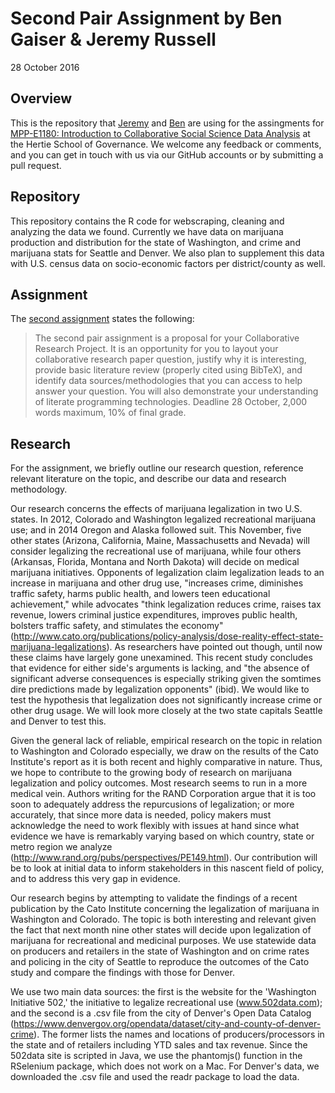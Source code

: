# Second Pair Assignment by Ben Gaiser & Jeremy Russell
28 October 2016

## Overview
This is the repository that [Jeremy](https://github.com/jrus87) and [Ben](https://github.com/BenjaminGaiser) are using for the assingments for [MPP-E1180: Introduction to Collaborative Social Science Data Analysis](https://github.com/HertieDataScience) at the Hertie School of Governance. We welcome any feedback or comments, and you can get in touch with us via our GitHub accounts or by submitting a pull request. 

## Repository
This repository contains the R code for webscraping, cleaning and analyzing the data we found. Currently we have data on marijuana production and distribution for the state of Washington, and crime and marijuana stats for Seattle and Denver. We also plan to supplement this data with U.S. census data on socio-economic factors per district/county as well.

## Assignment
The [second assignment](https://github.com/HertieDataScience/SyllabusAndLectures/blob/master/README.md) states the following:
>The second pair assignment is a proposal for your Collaborative Research Project. It is an opportunity for you to layout your collaborative research paper question, justify why it is interesting, provide basic literature review (properly cited using BibTeX), and identify data sources/methodologies that you can access to help answer your question. You will also demonstrate your understanding of literate programming technologies. Deadline 28 October, 2,000 words maximum, 10% of final grade.

## Research 
For the assignment, we briefly outline our research question, reference relevant literature on the topic, and describe our data and research methodology.

Our research concerns the effects of marijuana legalization in two U.S. states. In 2012, Colorado and Washington legalized recreational marijuana use; and in 2014 Oregon and Alaska followed suit. This November, five other states (Arizona, California, Maine, Massachusetts and Nevada) will consider legalizing the recreational use of marijuana, while four others (Arkansas, Florida, Montana and North Dakota) will decide on medical marijuana initiatives. Opponents of legalization claim legalization leads to an increase in marijuana and other drug use, "increases crime, diminishes traffic safety, harms public health, and lowers teen educational achievement," while advocates "think legalization reduces crime, raises tax revenue, lowers criminal justice expenditures, improves public health, bolsters traffic safety, and stimulates the economy" (http://www.cato.org/publications/policy-analysis/dose-reality-effect-state-marijuana-legalizations). As researchers have pointed out though, until now these claims have largely gone unexamined. This recent study concludes that evidence for either side's arguments is lacking, and "the absence of significant adverse consequences is especially striking given the somtimes dire predictions made by legalization opponents" (ibid). We would like to test the hypothesis that legalization does not significantly increase crime or other drug usage. We will look more closely at the two state capitals Seattle and Denver to test this.

Given the general lack of reliable, empirical research on the topic in relation to Washington and Colorado especially, we draw on the results of the Cato Institute's report as it is both recent and highly comparative in nature. Thus, we hope to contribute to the growing body of research on marijuana legalization and policy outcomes. Most research seems to run in a more medical vein. Authors writing for the RAND Corporation argue that it is too soon to adequately address the repurcusions of legalization; or more accurately, that since more data is needed, policy makers must acknowledge the need to work flexibly with issues at hand since what evidence we have is remarkably varying based on which country, state or metro region we analyze (http://www.rand.org/pubs/perspectives/PE149.html). Our contribution will be to look at initial data to inform stakeholders in this nascent field of policy, and to address this very gap in evidence.

Our research begins by attempting to validate the findings of a recent publication by the Cato Institute concerning the legalization of marijuana in Washington and Colorado. The topic is both interesting and relevant given the fact that next month nine other states will decide upon legalization of marijuana for recreational and medicinal purposes. We use statewide data on producers and retailers in the state of Washington and on crime rates and policing in the city of Seattle to reproduce the outcomes of the Cato study and compare the findings with those for Denver.

We use two main data sources: the first is the website for the 'Washington Initiative 502,' the initiative to legalize recreational use (www.502data.com); and the second is a .csv file from the city of Denver's Open Data Catalog (https://www.denvergov.org/opendata/dataset/city-and-county-of-denver-crime). The former lists the names and locations of producers/processors in the state and of retailers including YTD sales and tax revenue. Since the 502data site is scripted in Java, we use the phantomjs() function in the RSelenium package, which does not work on a Mac. For Denver's data, we downloaded the .csv file and used the readr package to load the data.

